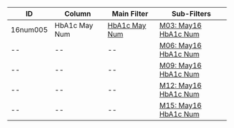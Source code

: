 ID | Column | Main Filter | Sub-Filters | 
-- | ------ | -------| -----------|
16num005| HbA1c May Num | [HbA1c May Num](https://github.com/Edward-Yao31/Salud-Y-Vida-Report/blob/master/main-filters/num/HbA1c%20May%20Num) | [M03: May16 HbA1c Num](https://github.com/Edward-Yao31/Salud-Y-Vida-Report/blob/master/sub-filters/num/M03:%20May16%20HbA1c%20Num)
-- | --| --|[M06: May16 HbA1c Num](https://github.com/Edward-Yao31/Salud-Y-Vida-Report/blob/master/sub-filters/num/M06:%20May16%20HbA1c%20Num)|
-- | --| --|[M09: May16 HbA1c Num](https://github.com/Edward-Yao31/Salud-Y-Vida-Report/blob/master/sub-filters/num/M09:%20May16%20HbA1c%20Num)|
-- | --| --|[M12: May16 HbA1c Num](https://github.com/Edward-Yao31/Salud-Y-Vida-Report/blob/master/sub-filters/num/M12:%20May16%20HbA1c%20Num)|
-- | --| --|[M15: May16 HbA1c Num](https://github.com/Edward-Yao31/Salud-Y-Vida-Report/blob/master/sub-filters/num/M15:%20May16%20HbA1c%20Num)|

